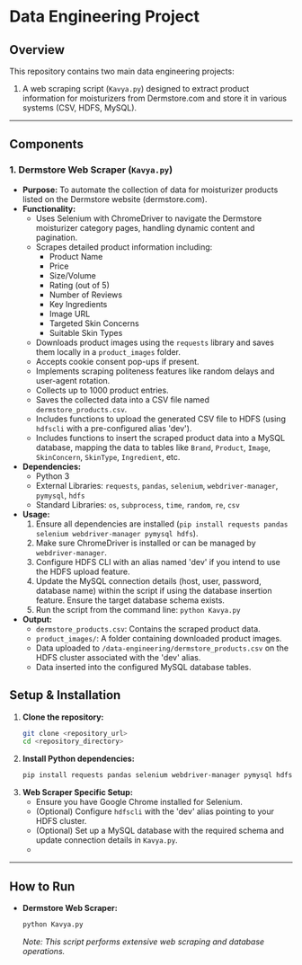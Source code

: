# Data Engineering Project

## Overview

This repository contains two main data engineering projects:
1.  A web scraping script (`Kavya.py`) designed to extract product information for moisturizers from Dermstore.com and store it in various systems (CSV, HDFS, MySQL).
---

## Components

### 1. Dermstore Web Scraper (`Kavya.py`)

* **Purpose:** To automate the collection of data for moisturizer products listed on the Dermstore website (dermstore.com).
* **Functionality:**
    * Uses Selenium with ChromeDriver to navigate the Dermstore moisturizer category pages, handling dynamic content and pagination.
    * Scrapes detailed product information including:
        * Product Name
        * Price
        * Size/Volume
        * Rating (out of 5)
        * Number of Reviews
        * Key Ingredients
        * Image URL
        * Targeted Skin Concerns
        * Suitable Skin Types
    * Downloads product images using the `requests` library and saves them locally in a `product_images` folder.
    * Accepts cookie consent pop-ups if present.
    * Implements scraping politeness features like random delays and user-agent rotation.
    * Collects up to 1000 product entries.
    * Saves the collected data into a CSV file named `dermstore_products.csv`.
    * Includes functions to upload the generated CSV file to HDFS (using `hdfscli` with a pre-configured alias 'dev').
    * Includes functions to insert the scraped product data into a MySQL database, mapping the data to tables like `Brand`, `Product`, `Image`, `SkinConcern`, `SkinType`, `Ingredient`, etc.
* **Dependencies:**
    * Python 3
    * External Libraries: `requests`, `pandas`, `selenium`, `webdriver-manager`, `pymysql`, `hdfs`
    * Standard Libraries: `os`, `subprocess`, `time`, `random`, `re`, `csv`
* **Usage:**
    1.  Ensure all dependencies are installed (`pip install requests pandas selenium webdriver-manager pymysql hdfs`).
    2.  Make sure ChromeDriver is installed or can be managed by `webdriver-manager`.
    3.  Configure HDFS CLI with an alias named 'dev' if you intend to use the HDFS upload feature.
    4.  Update the MySQL connection details (host, user, password, database name) within the script if using the database insertion feature. Ensure the target database schema exists.
    5.  Run the script from the command line: `python Kavya.py`
* **Output:**
    * `dermstore_products.csv`: Contains the scraped product data.
    * `product_images/`: A folder containing downloaded product images.
    * Data uploaded to `/data-engineering/dermstore_products.csv` on the HDFS cluster associated with the 'dev' alias.
    * Data inserted into the configured MySQL database tables.

## Setup & Installation

1.  **Clone the repository:**
    ```bash
    git clone <repository_url>
    cd <repository_directory>
    ```
2.  **Install Python dependencies:**
    ```bash
    pip install requests pandas selenium webdriver-manager pymysql hdfs numpy scikit-learn matplotlib seaborn xgboost scipy notebook
    ```
3.  **Web Scraper Specific Setup:**
    * Ensure you have Google Chrome installed for Selenium.
    * (Optional) Configure `hdfscli` with the 'dev' alias pointing to your HDFS cluster.
    * (Optional) Set up a MySQL database with the required schema and update connection details in `Kavya.py`.
    * 
---

## How to Run

* **Dermstore Web Scraper:**
    ```bash
    python Kavya.py
    ```
    *Note: This script performs extensive web scraping and database operations.*
